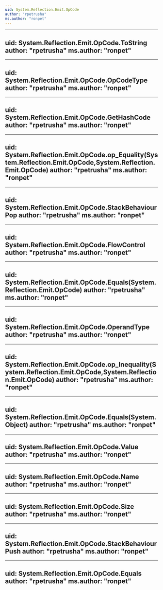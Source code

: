 ```yaml
---
uid: System.Reflection.Emit.OpCode
author: "rpetrusha"
ms.author: "ronpet"
---
```


---
uid: System.Reflection.Emit.OpCode.ToString
author: "rpetrusha"
ms.author: "ronpet"
---

---
uid: System.Reflection.Emit.OpCode.OpCodeType
author: "rpetrusha"
ms.author: "ronpet"
---

---
uid: System.Reflection.Emit.OpCode.GetHashCode
author: "rpetrusha"
ms.author: "ronpet"
---

---
uid: System.Reflection.Emit.OpCode.op_Equality(System.Reflection.Emit.OpCode,System.Reflection.Emit.OpCode)
author: "rpetrusha"
ms.author: "ronpet"
---

---
uid: System.Reflection.Emit.OpCode.StackBehaviourPop
author: "rpetrusha"
ms.author: "ronpet"
---

---
uid: System.Reflection.Emit.OpCode.FlowControl
author: "rpetrusha"
ms.author: "ronpet"
---

---
uid: System.Reflection.Emit.OpCode.Equals(System.Reflection.Emit.OpCode)
author: "rpetrusha"
ms.author: "ronpet"
---

---
uid: System.Reflection.Emit.OpCode.OperandType
author: "rpetrusha"
ms.author: "ronpet"
---

---
uid: System.Reflection.Emit.OpCode.op_Inequality(System.Reflection.Emit.OpCode,System.Reflection.Emit.OpCode)
author: "rpetrusha"
ms.author: "ronpet"
---

---
uid: System.Reflection.Emit.OpCode.Equals(System.Object)
author: "rpetrusha"
ms.author: "ronpet"
---

---
uid: System.Reflection.Emit.OpCode.Value
author: "rpetrusha"
ms.author: "ronpet"
---

---
uid: System.Reflection.Emit.OpCode.Name
author: "rpetrusha"
ms.author: "ronpet"
---

---
uid: System.Reflection.Emit.OpCode.Size
author: "rpetrusha"
ms.author: "ronpet"
---

---
uid: System.Reflection.Emit.OpCode.StackBehaviourPush
author: "rpetrusha"
ms.author: "ronpet"
---

---
uid: System.Reflection.Emit.OpCode.Equals
author: "rpetrusha"
ms.author: "ronpet"
---
